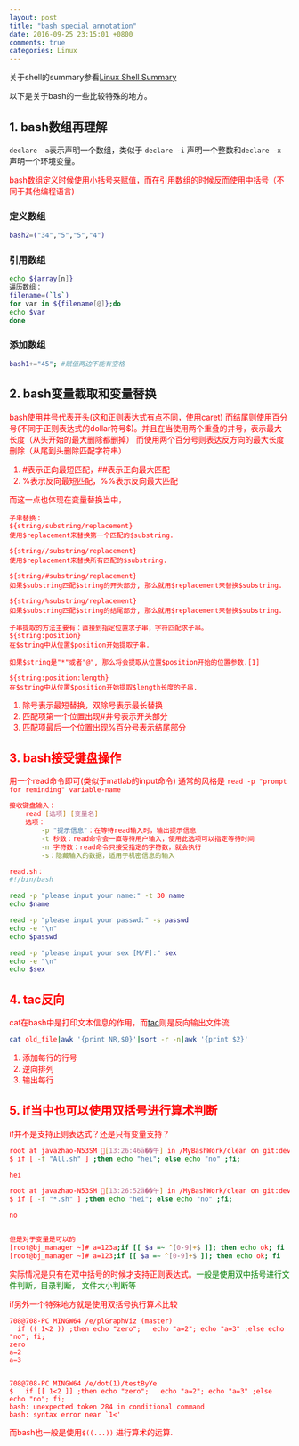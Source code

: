 ```yaml
---
layout: post
title: "bash special annotation"
date: 2016-09-25 23:15:01 +0800
comments: true
categories: Linux
---
```


关于shell的summary参看[Linux Shell Summary][1]

以下是关于bash的一些比较特殊的地方。
<!--more-->

## 1. bash数组再理解

`declare -a`表示声明一个数组，类似于 `declare -i` 声明一个整数和`declare -x `声明一个环境变量。

<font color="red">bash数组定义时候使用小括号来赋值，而在引用数组的时候反而使用中括号（不同于其他编程语言)</font>

### 定义数组

``` sh
bash2=("34","5","5","4")
```

### 引用数组

``` sh
echo ${array[n]}
遍历数组：
filename=(`ls`)
for var in ${filename[@]};do
echo $var
done

```

### 添加数组

``` sh
bash1+="45"; #赋值两边不能有空格
```

## 2. bash变量截取和变量替换


<font color="red">bash使用井号代表开头(这和正则表达式有点不同，使用caret) 
而结尾则使用百分号(不同于正则表达式的dollar符号$)。并且在当使用两个重叠的井号，表示最大长度（从头开始的最大删除都删掉）
而使用两个百分号则表达反方向的最大长度删除（从尾到头删除匹配字符串）

1. \#表示正向最短匹配，##表示正向最大匹配
2. %表示反向最短匹配，%%表示反向最大匹配

而这一点也体现在变量替换当中，


```
子串替换：
${string/substring/replacement}
使用$replacement来替换第一个匹配的$substring.

${string//substring/replacement}
使用$replacement来替换所有匹配的$substring.

${string/#substring/replacement}
如果$substring匹配$string的开头部分, 那么就用$replacement来替换$substring.

${string/%substring/replacement}
如果$substring匹配$string的结尾部分, 那么就用$replacement来替换$substring.

子串提取的方法主要有：直接到指定位置求子串，字符匹配求子串。
${string:position}
在$string中从位置$position开始提取子串.

如果$string是"*"或者"@", 那么将会提取从位置$position开始的位置参数.[1]

${string:position:length}
在$string中从位置$position开始提取$length长度的子串.

```

1. 除号表示最短替换，双除号表示最长替换
2. 匹配项第一个位置出现#井号表示开头部分
3. 匹配项最后一个位置出现%百分号表示结尾部分


## 3. bash接受键盘操作

用一个read命令即可(类似于matlab的input命令)
通常的风格是 `read -p "prompt for reminding" variable-name`

``` sh
接收键盘输入：
    read [选项] [变量名]
    选项：
        -p "提示信息"：在等待read输入时，输出提示信息
        -t 秒数：read命令会一直等待用户输入，使用此选项可以指定等待时间
        -n 字符数：read命令只接受指定的字符数，就会执行
        -s：隐藏输入的数据，适用于机密信息的输入

read.sh：
#!/bin/bash

read -p "please input your name:" -t 30 name
echo $name

read -p "please input your passwd:" -s passwd
echo -e "\n"
echo $passwd

read -p "please input your sex [M/F]:" sex
echo -e "\n"
echo $sex

```

## 4. tac反向

cat在bash中是打印文本信息的作用，而[tac][2]则是反向输出文件流 

``` sh
cat old_file|awk '{print NR,$0}'|sort -r -n|awk '{print $2}'

```

1. 添加每行的行号
2. 逆向排列
3. 输出每行


## 5. if当中也可以使用双括号进行算术判断

if并不是支持正则表达式？还是只有变量支持？
``` sh
root at javazhao-N53SM [13:26:46ä��午] in /MyBashWork/clean on git:develop?
$ if [ -f "All.sh" ] ;then echo "hei"; else echo "no" ;fi;

hei

root at javazhao-N53SM [13:26:52ä��午] in /MyBashWork/clean on git:develop?
$ if [ -f "*.sh" ] ;then echo "hei"; else echo "no" ;fi;

no


但是对于变量是可以的
[root@bj_manager ~]# a=123a;if [[ $a =~ ^[0-9]+$ ]]; then echo ok; fi
[root@bj_manager ~]# a=123;if [[ $a =~ ^[0-9]+$ ]]; then echo ok; fi  
```

<font color="red">实际情况是只有在双中括号的时候才支持正则表达式</font>。<font color="green">一般是使用双中括号进行文件判断，目录判断，
文件大小判断等</font>

if另外一个特殊地方就是使用双括号执行算术比较

```
708@708-PC MINGW64 /e/plGraphViz (master)
  if (( 1<2 )) ;then echo "zero";   echo "a=2"; echo "a=3" ;else echo "no"; fi;
zero
a=2
a=3


708@708-PC MINGW64 /e/dot(1)/testByYe
$   if [[ 1<2 ]] ;then echo "zero";   echo "a=2"; echo "a=3" ;else echo "no"; fi;
bash: unexpected token 284 in conditional command
bash: syntax error near `1<'

```

而bash也一般是使用`$((...))` 进行算术的运算.

[1]:http://jueqingsizhe66.github.io/blog/2016/08/06/linux-shell-summary/#kernel 
[2]:http://bbs.chinaunix.net/thread-250407-1-1.html 
